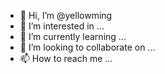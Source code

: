 - 👋 Hi, I’m @yellowming
- 👀 I’m interested in ...
- 🌱 I’m currently learning ...
- 💞️ I’m looking to collaborate on ...
- 📫 How to reach me ...

<!---
yellowming/yellowming is a ✨ special ✨ repository because its `README.md` (this file) appears on your GitHub profile.
You can click the Preview link to take a look at your changes.
--->
